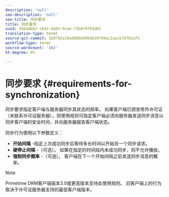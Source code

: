 ```yaml
---
description: 'null'
seo-description: 'null'
seo-title: 同步要求
title: 同步要求
uuid: 594a4bb2-c042-4485-9cae-73b8f9f93d82
translation-type: tm+mt
source-git-commit: 1b9792a10ad606b99b6639799ac2aacb707b2af5
workflow-type: tm+mt
source-wordcount: '163'
ht-degree: 0%

---
```



# 同步要求 {#requirements-for-synchronization}

同步要求指定客户端与服务器同步其状态的频率。 如果客户端已颁发带外许可证（未联系许可证服务器），则使用规则可指定客户端必须向服务器发送同步消息以同步客户端的安全时间，并向服务器报告客户端状态。

同步行为使用以下参数定义：

* **开始间隔** -指定上次成功同步后等待多长时间以开始另一个同步请求。
* **硬停止间隔** -（可选）。 如果在指定的时间段内未成功同步，则不允许播放。
* **强制同步概率** -（可选）。 客户端在下一个开始间隔之前发送同步消息的概率。

>[!NOTE]
>
>Primetime DRM客户端版本3.0或更高版本支持此使用规则。 旧客户端上的行为取决于许可证服务器支持的最低客户端版本。

